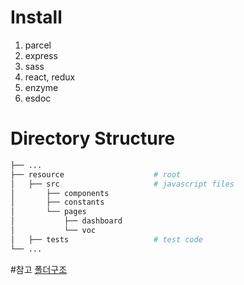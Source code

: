 # Install

1. parcel
2. express
3. sass
4. react, redux
5. enzyme
6. esdoc

# Directory Structure

```bash
├── ...     
├── resource                    # root      
│   ├── src                     # javascript files      
│       ├── components          
│       ├── constants   
│       └── pages               
│           ├── dashboard       
│           └── voc 
│   ├── tests                   # test code
└── ... 
```

#참고
[폴더구조](https://medium.com/@FourwingsY/react-%ED%94%84%EB%A1%9C%EC%A0%9D%ED%8A%B8%EC%9D%98-%EB%94%94%EB%A0%89%ED%86%A0%EB%A6%AC-%EA%B5%AC%EC%A1%B0-bb183c0a426e "폴더구조참고")
